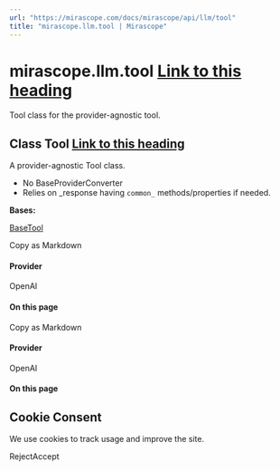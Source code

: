 ```yaml
---
url: "https://mirascope.com/docs/mirascope/api/llm/tool"
title: "mirascope.llm.tool | Mirascope"
---
```


# mirascope.llm.tool [Link to this heading](https://mirascope.com/docs/mirascope/api/llm/tool\#mirascope-llm-tool)

Tool class for the provider-agnostic tool.

## Class Tool [Link to this heading](https://mirascope.com/docs/mirascope/api/llm/tool\#tool)

A provider-agnostic Tool class.

- No BaseProviderConverter
- Relies on \_response having `common_` methods/properties if needed.

**Bases:**

[BaseTool](https://mirascope.com/docs/mirascope/api/core/base/tool#basetool)

Copy as Markdown

#### Provider

OpenAI

#### On this page

Copy as Markdown

#### Provider

OpenAI

#### On this page

## Cookie Consent

We use cookies to track usage and improve the site.

RejectAccept